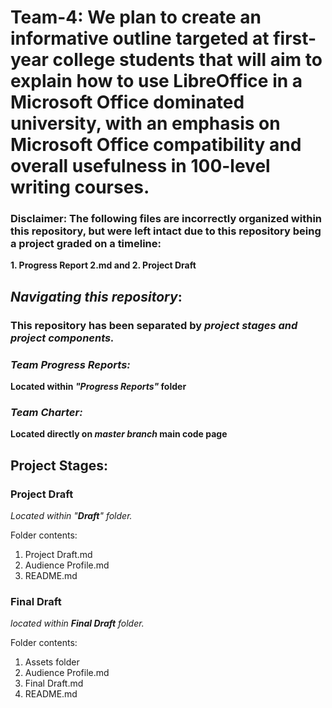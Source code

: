 # Team-4: We plan to create an informative outline targeted at first-year college students that will aim to explain how to use LibreOffice  in a Microsoft Office dominated university, with an emphasis on Microsoft Office compatibility and overall usefulness in 100-level writing courses.

### Disclaimer: The following files are incorrectly organized within this repository, but were left intact due to this repository being a project graded on a timeline: 

**1. Progress Report 2.md and 
2. Project Draft**

## _**Navigating this repository**_:

### This repository has been separated by _**project stages and project components.**_

### **_Team Progress Reports:_**
**Located within _"Progress Reports"_ folder**

### **_Team Charter:_**
**Located directly on _master branch_ main code page**

## **Project Stages:**

### Project Draft

_Located within "**Draft**" folder._

Folder contents:
1. Project Draft.md
3. Audience Profile.md
2. README.md

### Final Draft

_located within **Final Draft** folder._

Folder contents:
1. Assets folder
2. Audience Profile.md
3. Final Draft.md
4. README.md

